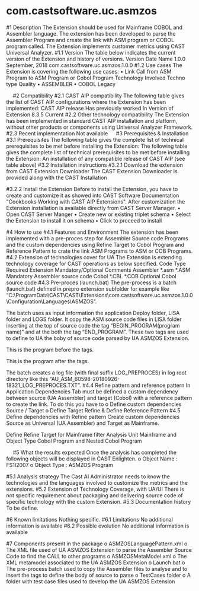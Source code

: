# com.castsoftware.uc.asmzos
#1 	Description
The Extension should be used for Mainframe COBOL and Assembler language. The extension has been developed to parse the Assembler Program and create the link with ASM program or COBOL program called.
The Extension implements customer metrics using CAST Universal Analyzer.
#1.1	Version
 The table below indicates the current version of the Extension and history of versions.
Version	Date	Name
 1.0.0	September, 2018  	 com.castsoftware.uc.asmzos.1.0.0
#1.2	Use cases
The Extension is covering the following use cases: 
•	Link Call from ASM Program to ASM Program or Cobol Program
Technology Involved	Techno type 	Quality 
•	ASSEMBLER
•	COBOL	Legacy	  
 

 
#2	Compatibility
#2.1	CAST AIP compatibility
The following table gives the list of CAST AIP configurations where the Extension has been implemented: 
CAST AIP release 	Has previously worked 	In Version of Extension
8.3.5	 	Current
#2.2	Other technology compatibility
The Extension has been implemented in standard CAST AIP installation and platform, without other products or components using Universal Analyzer Framework.
#2.3	Recent implementation
Not available
 
#3	Prerequisites & Installation
#3.1	Prerequisites
The following table gives the complete list of technical prerequisites to be met before installing the Extension:
The following table gives the complete list of technical prerequisites to be met before installing the Extension:
An installation of any compatible release of CAST AIP (see table above)
#3.2	Installation instructions
#3.2.1	Download the extension from CAST Extension Downloader 
The CAST Extension Downloader is provided along with the CAST Installation
 

 
#3.2.2	Install the Extension 
Before to install the Extension, you have to create and customize it as showed into CAST Software Documentation "Cookbooks Working with CAST AIP Extensions".
After customization the Extension installation is available directly from CAST Server Manager. 
•	Open CAST Server Manger
•	Create new or existing triplet schema 
•	Select the Extension to install it on schema
•	Click to proceed to install
 
 


#4	How to use
#4.1	Features and Environment
The extension has been implemented with a pre-proces step for Assembler Source code Programs and the custom dependencies using Refine Target to Cobol Program and Reference Pattern to crate the link ASM Programs to ASM or COB Programs. 
#4.2	Extension of technologies cover for UA
The Extension is extending technology coverage for CAST operations as below specified. 
Code Type	Required Extension	Mandatory/Optional	Comments
Assembler	*.asm
*.ASM	Mandatory	Assembler source code
Cobol	*.CBL
*.COB	Optional	Cobol source code 
#4.3	Pre-proces (launch.bat)
The  pre-process is a batch (launch.bat) defined in prepro extension subfolder for example like  “C:\ProgramData\CAST\CAST\Extensions\com.castsoftware.uc.asmzos.1.0.0\Configuration\Languages\ASMZOS”. 

 

The batch uses as input information the application Deploy folder, LISA folder and LOGS folder. It copy the ASM source code files in LISA folder inserting at the top of source code the tag “BEGIN_PROGRAM(program name)” and at the both the tag “END_PROGRAM”. 
These two tags are used to define to UA the boby of source code parsed by UA ASMZOS Extension. 

This is the program before the tags.

 

This is the program after the tags.

  

The batch creates a log file (with final suffix LOG_PREPROCES) in log root directory like this “AU_ASM_60598-20180926-18321_LOG_PREPROCES.TXT”.
#4.4	Refine pattern and reference pattern
In Application Dependencies Tab must be defined a custom dependency between source (UA Assembler) and target (Cobol) with a reference pattern to create the link. To do this you have to 
o	Define custom dependencies Source / Target
o	Define Target Refine  & Define Reference Pattern 
#4.5	Define dependencies with Refine pattern
Create custom dependencies Source as Universal (UA Assembler) and Target as Mainframe. 
 
Define Refine Target for Mainframe filter Analysis Unit Mainframe and Object Type Cobol Program and Nested Cobol Program 
 
 
#5	What the results expected
Once the analysis has completed the following objects will be displayed in CAST Enlighten.
o	Object Name : FS1I2007
o	Object Type : ASMZOS Program
 
#5.1	Analysis strategy
The Cast AI Administrator needs to know the technologies and the languages involved to customize the metrics and the extensions. 
#5.2	Extension of Technology Coverage, with UA/UI
There is not specific requirement about packaging and delivering source code of specific technology with the custom Extension.
#5.3	Documentation history
To be define.
 

#6	Known limitations
Nothing specific.
#6.1	Limitations
No additional information is available
#6.2	Possible evolution
No additional information is available

#7	Components present in the package
o	ASMZOSLanguagePattern.xml
o	The XML file used of UA ASMZOS Extension to parse the Assembler Source Code to find the CALL to other programs 
o	ASMZOSMetaModel.xml
o	The XML metamodel associated to the UA ASMZOS Extension
o	Launch.bat
o	The  pre-process batch used to copy the Assembler files to analyse and to insert the tags to define the body of source to parse 
o	TestCases folder
o	A folder with test case files used to develop the UA ASMZOS Extension 

